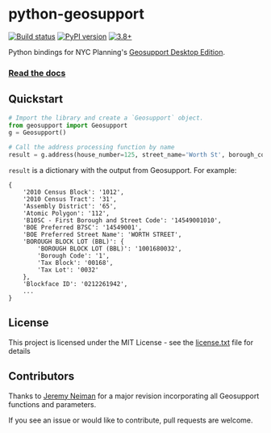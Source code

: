 # python-geosupport 

[![Build status](https://ci.appveyor.com/api/projects/status/5uocynec8e3maeeq?svg=true&branch=master)](https://ci.appveyor.com/project/ishiland/python-geosupport) [![PyPI version](https://img.shields.io/pypi/v/python-geosupport.svg)](https://pypi.python.org/pypi/python-geosupport/) [![3.8+](https://img.shields.io/badge/python-3.8+-blue.svg)](https://www.python.org/downloads/release/python-360/) 


Python bindings for NYC Planning's [Geosupport Desktop Edition](https://www1.nyc.gov/site/planning/data-maps/open-data/dwn-gde-home.page).

### [Read the docs](https://python-geosupport.readthedocs.io/en/latest/) 

## Quickstart

```python
# Import the library and create a `Geosupport` object.
from geosupport import Geosupport
g = Geosupport()

# Call the address processing function by name
result = g.address(house_number=125, street_name='Worth St', borough_code='Mn')
```

`result` is a dictionary with the output from Geosupport. For example:

```
{
    '2010 Census Block': '1012',
    '2010 Census Tract': '31',
    'Assembly District': '65',
    'Atomic Polygon': '112',
    'B10SC - First Borough and Street Code': '14549001010',
    'BOE Preferred B7SC': '14549001',
    'BOE Preferred Street Name': 'WORTH STREET',
    'BOROUGH BLOCK LOT (BBL)': {
        'BOROUGH BLOCK LOT (BBL)': '1001680032',
        'Borough Code': '1',
        'Tax Block': '00168',
        'Tax Lot': '0032'
    },
    'Blockface ID': '0212261942',
    ...
}
```

## License

This project is licensed under the MIT License - see the [license.txt](license.txt) file for details

## Contributors
Thanks to [Jeremy Neiman](https://github.com/docmarionum1) for a major revision incorporating all Geosupport functions and parameters.

If you see an issue or would like to contribute, pull requests are welcome.

